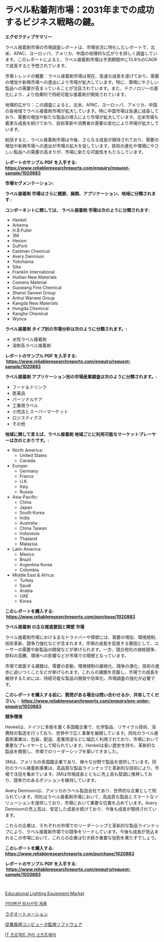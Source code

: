<p><h1>ラベル粘着剤市場：2031年までの成功するビジネス戦略の鍵。</h1></p><p><strong>エグゼクティブサマリー</strong></p>
<p><p>ラベル接着剤市場の市場調査レポートは、市場状況に特化したレポートで、北米、APAC、ヨーロッパ、アメリカ、中国の地理的な広がりを詳しく調査しています。このレポートによると、ラベル接着剤市場は予測期間中に13.8％のCAGRで成長すると予想されています。</p><p>市場トレンドの概要：ラベル接着剤市場は現在、急速な成長を遂げており、需要の増加や新興市場への進出により市場が拡大しています。特に、環境にやさしい製品への需要が高まっていることが注目されています。また、テクノロジーの進化により、より効果的で持続可能な接着剤が開発されています。</p><p>地理的広がり：この調査によると、北米、APAC、ヨーロッパ、アメリカ、中国の各地域でラベル接着剤市場が拡大しています。特に中国市場は急速に成長しており、需要の増加や新たな製品の導入により市場が拡大しています。北米市場も着実な成長を続けており、技術革新や消費者の需要の変化により市場が拡大しています。</p><p>総括すると、ラベル接着剤市場は今後、さらなる成長が期待されており、需要の増加や新興市場への進出が市場の拡大を促しています。技術の進化や環境にやさしい製品への需要の高まりが、市場に新たな可能性をもたらしています。</p></p>
<p><strong>レポートのサンプル PDF を入手する: <a href="https://www.reliableresearchreports.com/enquiry/request-sample/1020883">https://www.reliableresearchreports.com/enquiry/request-sample/1020883</a></strong></p>
<p><strong>市場セグメンテーション:</strong></p>
<p><strong> ラベル接着剤 市場はさらに概要、展開、アプリケーション、地域に分類されます :</strong></p>
<p><strong>コンポーネントに関しては、 ラベル接着剤 市場は次のように分類されます: &nbsp;</strong></p>
<p><ul><li>Henkel</li><li>Arkema</li><li>H.B.Fuller</li><li>3M</li><li>Hexion</li><li>DuPont</li><li>Eastman Chemical</li><li>Avery Dennison</li><li>Yokohama</li><li>Sika</li><li>Franklin International</li><li>Huitian New Materials</li><li>Comens Material</li><li>Guowang Fine Chemical</li><li>Shanxi Sanwei Group</li><li>Anhui Wanwei Group</li><li>Kangda New Materials</li><li>Hongda Chemical</li><li>Kanghe Chemical</li><li>Wynca</li></ul></p>
<p><strong> ラベル接着剤 タイプ別の市場分析は次のように分類されます。:</strong></p>
<p><ul><li>水性ラベル接着剤</li><li>溶剤系ラベル接着剤</li></ul></p>
<p><strong>レポートのサンプル PDF を入手する: &nbsp;<a href="https://www.reliableresearchreports.com/enquiry/request-sample/1020883">https://www.reliableresearchreports.com/enquiry/request-sample/1020883</a></strong></p>
<p><strong> ラベル接着剤 アプリケーション別の市場産業調査は次のように分類されます。:</strong></p>
<p><ul><li>フード＆ドリンク</li><li>医薬品</li><li>パーソナルケア</li><li>工業用ラベル</li><li>小売店とスーパーマーケット</li><li>ロジスティクス</li><li>その他</li></ul></p>
<p><strong>地域に関して言えば、ラベル接着剤 地域ごとに利用可能なマーケットプレーヤーは次のとおりです。:</strong></p>
<p><ul>
    <li>
        North America:
        <ul>
            <li>United States</li>
            <li>Canada</li>
        </ul>
    </li>
    <li>
        Europe:
        <ul>
            <li>Germany</li>
            <li>France</li>
            <li>U.K.</li>
            <li>Italy</li>
            <li>Russia</li>
        </ul>
    </li>
    <li>
        Asia-Pacific:
        <ul>
            <li>China</li>
            <li>Japan</li>
            <li>South Korea</li>
            <li>India</li>
            <li>Australia</li>
            <li>China Taiwan</li>
            <li>Indonesia</li>
            <li>Thailand</li>
            <li>Malaysia</li>
        </ul>
    </li>
    <li>
        Latin America:
        <ul>
            <li>Mexico</li>
            <li>Brazil</li>
            <li>Argentina Korea</li>
            <li>Colombia</li>
        </ul>
    </li>
    <li>
        Middle East & Africa:
        <ul>
            <li>Turkey</li>
            <li>Saudi</li>
            <li>Arabia</li>
            <li>UAE</li>
            <li>Korea</li>
        </ul>
    </li>
    </ul></p>
<p><strong>このレポートを購入する: &nbsp;<a href="https://www.reliableresearchreports.com/purchase/1020883">https://www.reliableresearchreports.com/purchase/1020883</a></strong></p>
<p><strong>ラベル接着剤 の主な推進要因と障壁 市場</strong></p>
<p><p>ラベル接着剤市場における主なドライバーや障壁には、需要の増加、環境規制、技術革新、競争力強化などが含まれます。市場の成長を促進する要因として、ユーザーの需要や新製品の開発などが挙げられます。一方、競合他社の価格競争、原料の高騰、環境への影響などが市場での障壁となっています。</p><p>市場で直面する課題は、需要の変動、環境規制の厳格化、競争の激化、技術の進歩に追いつくことなどが挙げられます。これらの課題を克服し、市場での成長を維持するためには、持続可能な製品の開発や効率化、市場調査の強化が必要です。</p></p>
<p><strong>このレポートを購入する前に、質問がある場合は問い合わせるか、共有してください。:&nbsp; <a href="https://www.reliableresearchreports.com/enquiry/pre-order-enquiry/1020883">https://www.reliableresearchreports.com/enquiry/pre-order-enquiry/1020883</a></strong></p>
<p><strong>競争環境</strong></p>
<p><p>Henkelは、ドイツに本拠を置く多国籍企業で、化学製品、リサイクル技術、消費財の製造を行っており、世界中で広く事業を展開しています。同社のラベル接着剤事業は、包装、配送、産業用途などに幅広く利用されており、市場において重要なプレイヤーとして知られています。Henkelは長い歴史を持ち、革新的な製品を開発し、市場でのリーダーシップを築いてきました。</p><p>3Mは、アメリカの多国籍企業であり、様々な分野で製品を提供しています。同社のラベル接着剤事業は、高品質な製品ラインナップと革新的な技術により、市場で注目を集めています。3Mは市場成長とともに売上高も堅調に推移しており、競争力のあるポジションを維持しています。</p><p>Avery Dennisonは、アメリカのラベル製造会社であり、世界的な企業として知られています。同社はラベル接着剤市場において、高品質な製品とスマートなソリューションを提供しており、市場において重要な位置を占めています。Avery Dennisonの売上高は、安定した成長を続けており、今後も成長が期待されています。</p><p>これらの企業は、それぞれの市場でのリーダーシップと革新的な製品ラインナップにより、ラベル接着剤市場での競争をリードしています。今後も成長が見込まれるこの市場において、これらの企業は引き続き重要な役割を果たすでしょう。</p></p>
<p><strong>このレポートを購入する: &nbsp; <a href="https://www.reliableresearchreports.com/purchase/1020883">https://www.reliableresearchreports.com/purchase/1020883</a></strong></p>
<p><strong>レポートのサンプル PDF を入手する: &nbsp;<a href="https://www.reliableresearchreports.com/enquiry/request-sample/1020883">https://www.reliableresearchreports.com/enquiry/request-sample/1020883</a></strong><strong></strong></p>
<p>&nbsp;</p>
<p><p><a href="https://view.publitas.com/reportprime-1/educational-lighting-equipment-market-size-market-share-and-global-market-analysis-report-2024-2031/">Educational Lighting Equipment Market</a></p><p><a href="https://github.com/vsap75a286l/Market-Research-Report-List-1/blob/main/8897258186475.md">인터벤션 방사선학 제품</a></p><p><a href="https://github.com/joaejkdzgyljvo6/Market-Research-Report-List-1/blob/main/8715458186510.md">ラボオートメーション</a></p><p><a href="https://medium.com/@reliezer65/%E5%BE%93%E6%A5%AD%E5%93%A1%E3%82%B3%E3%83%B3%E3%83%94%E3%83%A5%E3%83%BC%E3%82%BF%E3%83%BC%E3%83%A2%E3%83%8B%E3%82%BF%E3%83%AA%E3%83%B3%E3%82%B0%E3%82%BD%E3%83%95%E3%83%88%E3%82%A6%E3%82%A7%E3%82%A2%E3%81%AE%E5%B8%82%E5%A0%B4%E5%8B%95%E5%90%91%E3%81%A8%E5%B8%82%E5%A0%B4%E5%88%86%E6%9E%90%E3%81%AF-2024%E5%B9%B4%E3%81%8B%E3%82%892031%E5%B9%B4%E3%81%BE%E3%81%A7%E3%81%AE%E4%BA%88%E6%B8%AC%E3%81%A7%E3%81%99-f4cbcf4f19a2">従業員用コンピュータ監視ソフトウェア</a></p><p><a href="https://medium.com/@kennyhtyeller0787/it-%ED%94%84%EB%A1%9C%EC%A0%9D%ED%8A%B8-%EA%B4%80%EB%A6%AC-%EC%86%8C%ED%94%84%ED%8A%B8%EC%9B%A8%EC%96%B4-%EC%8B%9C%EC%9E%A5-%EC%9C%A0%ED%98%95-%EC%9D%91%EC%9A%A9-%EB%B0%8F-%EC%A7%80%EB%A6%AC%EC%97%90-%EB%8C%80%ED%95%9C-%ED%8F%AC%EA%B4%84%EC%A0%81-%ED%8F%89%EA%B0%80-e5eaa67c8dec">IT 프로젝트 관리 소프트웨어</a></p></p>